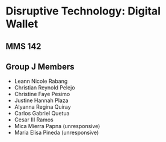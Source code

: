 # Disruptive Technology: Digital Wallet

## MMS 142

## Group J Members
- Leann Nicole Rabang
- Christian Reynold Pelejo
- Christine Faye Pesimo
- Justine Hannah Plaza
- Alyanna Regina Quiray
- Carlos Gabriel Quetua
- Cesar III Ramos
- Mica Mierra Papna (unresponsive)
- Maria Elisa Pineda (unresponsive)
